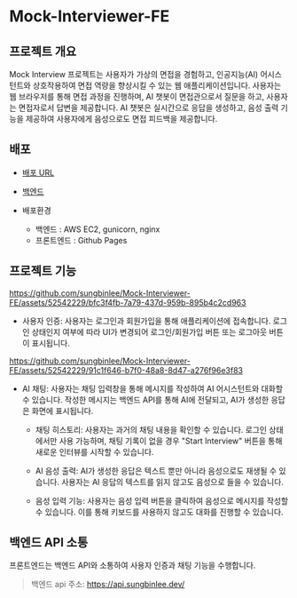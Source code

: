 # Mock-Interviewer-FE
## 프로젝트 개요
Mock Interview 프로젝트는 사용자가 가상의 면접을 경험하고, 인공지능(AI) 어시스턴트와 상호작용하여 면접 역량을 향상시킬 수 있는 웹 애플리케이션입니다. 사용자는 웹 브라우저를 통해 면접 과정을 진행하며, AI 챗봇이 면접관으로서 질문을 하고, 사용자는 면접자로서 답변을 제공합니다. AI 챗봇은 실시간으로 응답을 생성하고, 음성 출력 기능을 제공하여 사용자에게 음성으로도 면접 피드백을 제공합니다.

## 배포
- [배포 URL](https://chat.sungbinlee.dev)

- [백엔드](https://github.com/sungbinlee/Mock-Interviewer-BE)

- 배포환경
  - 백엔드 : AWS EC2, gunicorn, nginx
  - 프론트엔드 : Github Pages

## 프로젝트 기능

https://github.com/sungbinlee/Mock-Interviewer-FE/assets/52542229/bfc3f4fb-7a79-437d-959b-895b4c2cd963

- 사용자 인증: 사용자는 로그인과 회원가입을 통해 애플리케이션에 접속합니다. 로그인 상태인지 여부에 따라 UI가 변경되어 로그인/회원가입 버튼 또는 로그아웃 버튼이 표시됩니다.

https://github.com/sungbinlee/Mock-Interviewer-FE/assets/52542229/91c1f646-b7f0-48a8-8d47-a276f96e3f83

- AI 채팅: 사용자는 채팅 입력창을 통해 메시지를 작성하여 AI 어시스턴트와 대화할 수 있습니다. 작성한 메시지는 백엔드 API를 통해 AI에 전달되고, AI가 생성한 응답은 화면에 표시됩니다.

  - 채팅 히스토리: 사용자는 과거의 채팅 내용을 확인할 수 있습니다. 로그인 상태에서만 사용 가능하며, 채팅 기록이 없을 경우 "Start Interview" 버튼을 통해 새로운 인터뷰를 시작할 수 있습니다.

  - AI 음성 출력: AI가 생성한 응답은 텍스트 뿐만 아니라 음성으로도 재생될 수 있습니다. 사용자는 AI 응답의 텍스트를 읽지 않고도 음성으로 들을 수 있습니다.

  - 음성 입력 기능: 사용자는 음성 입력 버튼을 클릭하여 음성으로 메시지를 작성할 수 있습니다. 이를 통해 키보드를 사용하지 않고도 대화를 진행할 수 있습니다.

## 백엔드 API 소통

프론트엔드는 백엔드 API와 소통하여 사용자 인증과 채팅 기능을 수행합니다. 
> 백엔드 api 주소: https://api.sungbinlee.dev/
